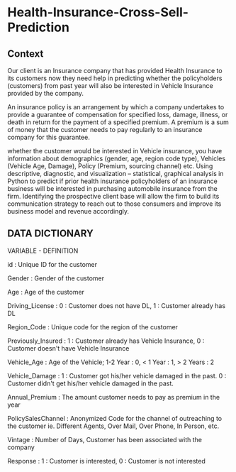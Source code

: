 # Health-Insurance-Cross-Sell-Prediction
## Context
Our client is an Insurance company that has provided Health Insurance to its customers now they need help in predicting whether the policyholders (customers) from past year will also be interested in Vehicle Insurance provided by the company.

An insurance policy is an arrangement by which a company undertakes to provide a guarantee of compensation for specified loss, damage, illness, or death in return for the payment of a specified premium. A premium is a sum of money that the customer needs to pay regularly to an insurance company for this guarantee.

whether the customer would be interested in Vehicle insurance, you have information about demographics (gender, age, region code type), Vehicles (Vehicle Age, Damage), Policy (Premium, sourcing channel) etc.
Using descriptive, diagnostic, and visualization – statistical, graphical analysis in Python to predict if prior health insurance policyholders of an insurance business will be interested in purchasing automobile insurance from the firm. 
Identifying the prospective client base will allow the firm to build its communication strategy to reach out to those consumers and improve its business model and revenue accordingly.

## DATA DICTIONARY
VARIABLE - DEFINITION

id : Unique ID for the customer

Gender : Gender of the customer

Age : Age of the customer

Driving_License : 0 : Customer does not have DL, 1 : Customer already has DL

Region_Code : Unique code for the region of the customer

Previously_Insured : 1 : Customer already has Vehicle Insurance, 0 : Customer doesn't have Vehicle Insurance

Vehicle_Age : Age of the Vehicle; 1-2 Year : 0, < 1 Year : 1, > 2 Years : 2

Vehicle_Damage : 1 : Customer got his/her vehicle damaged in the past. 0 : Customer didn't get his/her vehicle damaged in the past.

Annual_Premium : The amount customer needs to pay as premium in the year

PolicySalesChannel : Anonymized Code for the channel of outreaching to the customer ie. Different Agents, Over Mail, Over Phone, In Person, etc.

Vintage : Number of Days, Customer has been associated with the company

Response : 1 : Customer is interested, 0 : Customer is not interested
